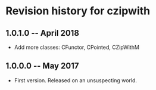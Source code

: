 # Revision history for czipwith

## 1.0.1.0  -- April 2018

* Add more classes: CFunctor, CPointed, CZipWithM

## 1.0.0.0  -- May 2017

* First version. Released on an unsuspecting world.

